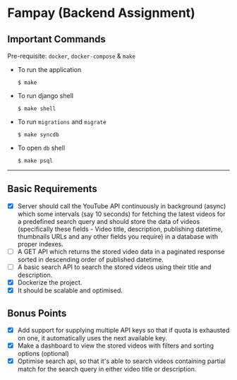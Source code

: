 # Fampay (Backend Assignment)

## Important Commands
Pre-requisite: `docker`, `docker-compose` & `make`

- To run the application
  ```shell
  $ make
  ```
- To run django shell
  ```shell
  $ make shell
  ```
- To run `migrations` and `migrate`
  ```shell
  $ make syncdb
  ```
- To open `db` shell
  ```shell
  $ make psql
  ```
----
## Basic Requirements
- [x] Server should call the YouTube API continuously in background (async) which some intervals (say 10 seconds) for fetching the latest videos for a predefined search query and should store the data of videos (specifically these fields - Video title, description, publishing datetime, thumbnails URLs and any other fields you require) in a database with proper indexes.
- [ ] A GET API which returns the stored video data in a paginated response sorted in descending order of published datetime.
- [ ] A basic search API to search the stored videos using their title and description.
- [x] Dockerize the project.
- [x] It should be scalable and optimised.

## Bonus Points
- [x] Add support for supplying multiple API keys so that if quota is exhausted on one, it automatically uses the next available key.
- [x] Make a dashboard to view the stored videos with filters and sorting options (optional)
- [x] Optimise search api, so that it's able to search videos containing partial match for the search query in either video title or description.
